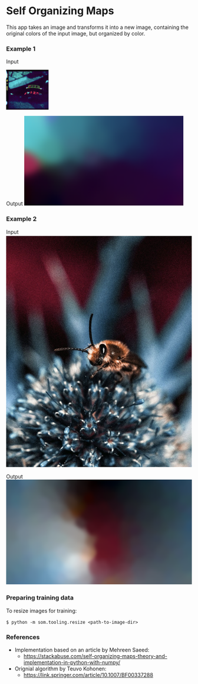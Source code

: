 # Self Organizing Maps

This app takes an image and transforms it into a new image, containing the original colors of
the input image, but organized by color.



### Example 1

Input

![input-image1](assets/ex1-original.png)

Output
![output-image1](assets/ex1-trained.png)

### Example 2


Input
![input-image2](assets/ex2-original.jpeg)


Output
![output-image2](assets/ex2-trained.png)





### Preparing training data
To resize images for training:


    $ python -m som.tooling.resize <path-to-image-dir>



### References
- Implementation based on an article by Mehreen Saeed:
  - https://stackabuse.com/self-organizing-maps-theory-and-implementation-in-python-with-numpy/
- Orignial algorithm by Teuvo Kohonen:
  - https://link.springer.com/article/10.1007/BF00337288
